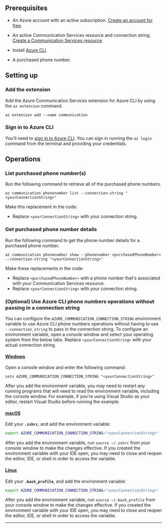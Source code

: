 ## Prerequisites

- An Azure account with an active subscription. [Create an account for free](https://azure.microsoft.com/free/?WT.mc_id=A261C142F).
- An active Communication Services resource and connection string. [Create a Communication Services resource](../../create-communication-resource.md).
- Install [Azure CLI](/cli/azure/install-azure-cli-windows?tabs=azure-cli).

- A purchased phone number.

## Setting up
### Add the extension
Add the Azure Communication Services extension for Azure CLI by using the `az extension` command.

```azurecli-interactive
az extension add --name communication
```

### Sign in to Azure CLI
You'll need to [sign in to Azure CLI](/cli/azure/authenticate-azure-cli). You can sign in running the ```az login``` command from the terminal and providing your credentials.

## Operations

### List purchased phone number(s)

Run the following command to retrieve all of the purchased phone numbers.

```azurecli-interactive
az communication phonenumber list --connection-string "<yourConnectionString>"
```

Make this replacement in the code:

- Replace `<yourConnectionString>` with your connection string.

### Get purchased phone number details

Run the following command to get the phone number details for a purchased phone number.

```azurecli-interactive
az communication phonenumber show --phonenumber <purchasedPhoneNumber> --connection-string "<yourConnectionString>"
```
Make these replacements in the code:

- Replace `<purchasedPhoneNumber>` with a phone number that's associated with your Communication Services resource.
- Replace `<yourConnectionString>` with your connection string.

### (Optional) Use Azure CLI phone numbers operations without passing in a connection string

You can configure the `AZURE_COMMUNICATION_CONNECTION_STRING` environment variable to use Azure CLI phone numbers operations without having to use `--connection_string` to pass in the connection string. To configure an environment variable, open a console window and select your operating system from the below tabs. Replace `<yourConnectionString>` with your actual connection string.

#### [Windows](#tab/windows)

Open a console window and enter the following command:

```console
setx AZURE_COMMUNICATION_CONNECTION_STRING "<yourConnectionString>"
```

After you add the environment variable, you may need to restart any running programs that will need to read the environment variable, including the console window. For example, if you're using Visual Studio as your editor, restart Visual Studio before running the example.

#### [macOS](#tab/unix)

Edit your **`.zshrc`**, and add the environment variable:

```bash
export AZURE_COMMUNICATION_CONNECTION_STRING="<yourConnectionString>"
```

After you add the environment variable, run `source ~/.zshrc` from your console window to make the changes effective. If you created the environment variable with your IDE open, you may need to close and reopen the editor, IDE, or shell in order to access the variable.

#### [Linux](#tab/linux)

Edit your **`.bash_profile`**, and add the environment variable:

```bash
export AZURE_COMMUNICATION_CONNECTION_STRING="<yourConnectionString>"
```

After you add the environment variable, run `source ~/.bash_profile` from your console window to make the changes effective. If you created the environment variable with your IDE open, you may need to close and reopen the editor, IDE, or shell in order to access the variable.

---